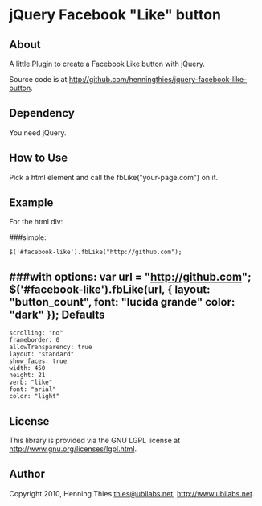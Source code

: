 jQuery Facebook "Like" button
==============================

About
-----

A little Plugin to create a Facebook Like button with jQuery.

Source code is at http://github.com/henningthies/jquery-facebook-like-button.

Dependency
----------
You need jQuery.

How to Use
----------

Pick a html element and call the fbLike("your-page.com") on it.


Example
-------

For the html div:
    <div id='facebook-like'></div>

###simple:
  
    $('#facebook-like').fbLike("http://github.com");


###with options:
    var url = "http://github.com";
    $('#facebook-like').fbLike(url, {
      layout: "button_count",
      font: "lucida grande"
      color: "dark"
    }); 
Defaults
--------  
    scrolling: "no"
    frameborder: 0
    allowTransparency: true
    layout: "standard"
    show_faces: true
    width: 450
    height: 21
    verb: "like"
    font: "arial"
    color: "light"

License
-------
This library is provided via the GNU LGPL license at http://www.gnu.org/licenses/lgpl.html.

Author
------
Copyright 2010, Henning Thies <thies@ubilabs.net>, 
http://www.ubilabs.net.
